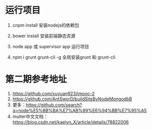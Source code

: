 # 运行项目
1. cnpm install 
    安装nodejs的依赖包

2. bower install
    安装前端静态资源

3. node app 或 supervisor app
    运行项目

4. npm i grunt grunt-cli -g
    全局安装grunt 和 grunt-cli


# 第二期参考地址
1. https://github.com/xuyuan923/imooc-2
2. https://github.com/AntSworD/buildSiteByNodeMongodbB
3. 更多：https://github.com/search?q=node%E5%BB%BA%E7%AB%99%E6%94%BB%E7%95%A5
4. multer中文文档：https://blog.csdn.net/kaelyn_X/article/details/78822006
